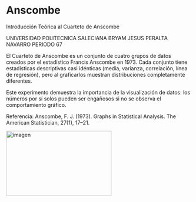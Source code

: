 # Anscombe
Introducción Teórica al Cuarteto de Anscombe

UNIVERSIDAD POLITECNICA SALECIANA 
BRYAM JESUS PERALTA NAVARRO
PERIODO 67

El Cuarteto de Anscombe es un conjunto de cuatro grupos de datos creados por el estadístico Francis Anscombe en 1973. Cada conjunto tiene estadísticas descriptivas casi idénticas (media, varianza, correlación, línea de regresión), pero al graficarlos muestran distribuciones completamente diferentes.

Este experimento demuestra la importancia de la visualización de datos: los números por sí solos pueden ser engañosos si no se observa el comportamiento gráfico.

Referencia:
Anscombe, F. J. (1973). Graphs in Statistical Analysis. The American Statistician, 27(1), 17–21.

<img width="286" height="176" alt="imagen" src="https://github.com/user-attachments/assets/290938a5-ca6b-456c-9c87-43ce89583698" />
